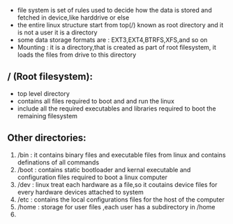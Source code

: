 - file system is set of rules used to decide how the data is stored and fetched in device,like harddrive or else
- the entire linux structure start from top(/) known as  root directory and it is not a user it is a directory
- some data storage formats are : EXT3,EXT4,BTRFS,XFS,and so on
- Mounting : it is a directory,that is created as part of root filesystem, it loads the files from drive to this directory
## / (Root filesystem):
- top level directory
- contains all files required to boot and and run the linux
- include all the required executables and libraries required to boot the remaining filesystem
## Other directories:
1. /bin : it contains binary files and executable files from linux and contains definations of all commands
2. /boot : contains static bootloader and kernal executable and configuration files required to boot a linux computer
3. /dev : linux treat each hardware as a file,so it coutains device files for every hardware devices attached to system
4. /etc : contains the local configurations files for the host of the computer
5. /home : storage for user files ,each user has a subdirectory in /home
6. 